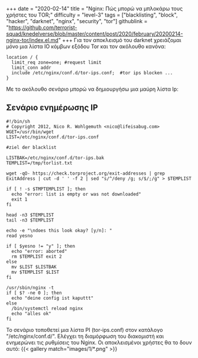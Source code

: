 +++
date = "2020-02-14"
title = "Nginx: Πώς μπορώ να μπλοκάρω τους χρήστες του TOR;"
difficulty = "level-3"
tags = ["blacklisting", "block", "hacker", "darknet", "nginx", "security", "tor"]
githublink = "https://github.com/terrorist-squad/knedelverse/blob/master/content/post/2020/february/20200214-nginx-tor/index.el.md"
+++
Για τον αποκλεισμό του darknet χρειάζομαι μόνο μια λίστα IO κόμβων εξόδου Tor και τον ακόλουθο κανόνα:
```
location / { 
  limit_req zone=one; #request limit 
  limit_conn addr 
  include /etc/nginx/conf.d/tor-ips.conf;  #tor ips blocken ... 
}

```
Με το ακόλουθο σενάριο μπορώ να δημιουργήσω μια μαύρη λίστα Ip:
## Σενάριο ενημέρωσης IP

```
#!/bin/sh 
# Copyright 2012, Nico R. Wohlgemuth <nico@lifeisabug.com> WGET=/usr/bin/wget 
LIST=/etc/nginx/conf.d/tor-ips.conf 

#ziel der blacklist 

LISTBAK=/etc/nginx/conf.d/tor-ips.bak 
TEMPLIST=/tmp/torlist.txt 

wget -qO- https://check.torproject.org/exit-addresses | grep ExitAddress | cut -d ' ' -f 2 | sed "s/^/deny /g; s/$/;/g" > $TEMPLIST 

if [ ! -s $TMPTEMPLIST ]; then 
  echo "error: list is empty or was not downloaded" 
  exit 1 
fi 

head -n3 $TEMPLIST 
tail -n3 $TEMPLIST 

echo -e "\ndoes this look okay? [y/n]: " 
read yesno 

if [ $yesno != "y" ]; then 
  echo "error: aborted" 
  rm $TEMPLIST exit 2 
else 
  mv $LIST $LISTBAK 
  mv $TEMPLIST $LIST 
fi 

/usr/sbin/nginx -t 
if [ $? -ne 0 ]; then 
  echo "deine config ist kaputtt" 
else 
  /bin/systemctl reload nginx 
  echo "alles ok" 
fi

```
Το σενάριο τοποθετεί μια λίστα PI (tor-ips.conf) στον κατάλογο "/etc/nginx/conf.d/". Ελέγχει τη διαμόρφωση του διακομιστή και ενημερώνει τις ρυθμίσεις του Nginx. Οι αποκλεισμένοι χρήστες θα το δουν αυτό:
{{< gallery match="images/1/*.png" >}}